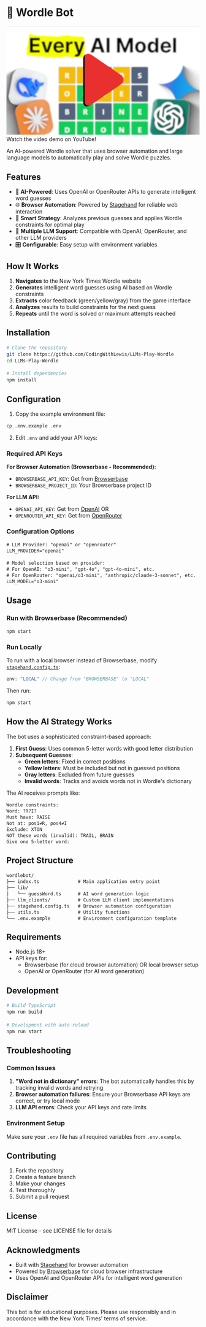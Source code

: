 # 🎯 Wordle Bot

[![Watch the Demo](docs/thumb.png)](https://www.youtube.com/watch?v=Stcqh4BqlIY)
Watch the video demo on YouTube!

An AI-powered Wordle solver that uses browser automation and large language models to automatically play and solve Wordle puzzles.

## Features

- 🤖 **AI-Powered**: Uses OpenAI or OpenRouter APIs to generate intelligent word guesses
- 🌐 **Browser Automation**: Powered by [Stagehand](https://github.com/browserbase/stagehand) for reliable web interaction
- 🧠 **Smart Strategy**: Analyzes previous guesses and applies Wordle constraints for optimal play
- 🔄 **Multiple LLM Support**: Compatible with OpenAI, OpenRouter, and other LLM providers
- 🎛️ **Configurable**: Easy setup with environment variables

## How It Works

1. **Navigates** to the New York Times Wordle website
2. **Generates** intelligent word guesses using AI based on Wordle constraints
3. **Extracts** color feedback (green/yellow/gray) from the game interface
4. **Analyzes** results to build constraints for the next guess
5. **Repeats** until the word is solved or maximum attempts reached

## Installation

```bash
# Clone the repository
git clone https://github.com/CodingWithLewis/LLMs-Play-Wordle
cd LLMs-Play-Wordle

# Install dependencies
npm install
```

## Configuration

1. Copy the example environment file:
```bash
cp .env.example .env
```

2. Edit `.env` and add your API keys:

### Required API Keys

**For Browser Automation (Browserbase - Recommended):**
- `BROWSERBASE_API_KEY`: Get from [Browserbase](https://browserbase.com)
- `BROWSERBASE_PROJECT_ID`: Your Browserbase project ID

**For LLM API:**
- `OPENAI_API_KEY`: Get from [OpenAI](https://platform.openai.com) OR
- `OPENROUTER_API_KEY`: Get from [OpenRouter](https://openrouter.ai)

### Configuration Options

```env
# LLM Provider: "openai" or "openrouter"
LLM_PROVIDER="openai"

# Model selection based on provider:
# For OpenAI: "o3-mini", "gpt-4o", "gpt-4o-mini", etc.
# For OpenRouter: "openai/o3-mini", "anthropic/claude-3-sonnet", etc.
LLM_MODEL="o3-mini"
```

## Usage

### Run with Browserbase (Recommended)
```bash
npm start
```

### Run Locally
To run with a local browser instead of Browserbase, modify [`stagehand.config.ts`](stagehand.config.ts):
```typescript
env: "LOCAL" // Change from "BROWSERBASE" to "LOCAL"
```

Then run:
```bash
npm start
```

## How the AI Strategy Works

The bot uses a sophisticated constraint-based approach:

1. **First Guess**: Uses common 5-letter words with good letter distribution
2. **Subsequent Guesses**: 
   - **Green letters**: Fixed in correct positions
   - **Yellow letters**: Must be included but not in guessed positions
   - **Gray letters**: Excluded from future guesses
   - **Invalid words**: Tracks and avoids words not in Wordle's dictionary

The AI receives prompts like:
```
Wordle constraints:
Word: ?R?I?
Must have: RAISE
Not at: pos1≠R, pos4≠I
Exclude: XTON
NOT these words (invalid): TRAIL, BRAIN
Give one 5-letter word:
```

## Project Structure

```
wordlebot/
├── index.ts              # Main application entry point
├── lib/
│   └── guessWord.ts      # AI word generation logic
├── llm_clients/          # Custom LLM client implementations
├── stagehand.config.ts   # Browser automation configuration
├── utils.ts              # Utility functions
└── .env.example          # Environment configuration template
```

## Requirements

- Node.js 18+
- API keys for:
  - Browserbase (for cloud browser automation) OR local browser setup
  - OpenAI or OpenRouter (for AI word generation)

## Development

```bash
# Build TypeScript
npm run build

# Development with auto-reload
npm run start
```

## Troubleshooting

### Common Issues

1. **"Word not in dictionary" errors**: The bot automatically handles this by tracking invalid words and retrying
2. **Browser automation failures**: Ensure your Browserbase API keys are correct, or try local mode
3. **LLM API errors**: Check your API keys and rate limits

### Environment Setup

Make sure your `.env` file has all required variables from `.env.example`.

## Contributing

1. Fork the repository
2. Create a feature branch
3. Make your changes
4. Test thoroughly
5. Submit a pull request

## License

MIT License - see LICENSE file for details

## Acknowledgments

- Built with [Stagehand](https://github.com/browserbase/stagehand) for browser automation
- Powered by [Browserbase](https://browserbase.com) for cloud browser infrastructure
- Uses OpenAI and OpenRouter APIs for intelligent word generation

## Disclaimer

This bot is for educational purposes. Please use responsibly and in accordance with the New York Times' terms of service.

